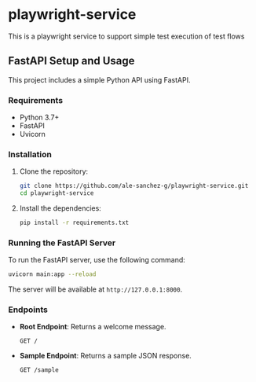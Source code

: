 # playwright-service
This is a playwright service to support simple test execution of test flows

## FastAPI Setup and Usage

This project includes a simple Python API using FastAPI.

### Requirements

- Python 3.7+
- FastAPI
- Uvicorn

### Installation

1. Clone the repository:
   ```bash
   git clone https://github.com/ale-sanchez-g/playwright-service.git
   cd playwright-service
   ```

2. Install the dependencies:
   ```bash
   pip install -r requirements.txt
   ```

### Running the FastAPI Server

To run the FastAPI server, use the following command:
```bash
uvicorn main:app --reload
```

The server will be available at `http://127.0.0.1:8000`.

### Endpoints

- **Root Endpoint**: Returns a welcome message.
  ```http
  GET /
  ```

- **Sample Endpoint**: Returns a sample JSON response.
  ```http
  GET /sample
  ```
